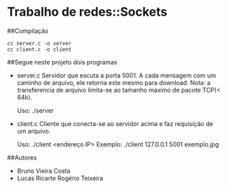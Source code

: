 Trabalho de redes::Sockets
======================
##Compilação
```
cc server.c -o server
cc client.c -o client
```

##Segue neste projeto dois programas
- server.c
	Servidor que escuta a porta 5001.
	A cada mensagem com um caminho de arquivo, ele retorna este mesmo para download.
	Nota: a transferencia de arquivo limita-se ao tamanho máximo de pacote TCP(< 64k).

	Uso: ./server
- client.c
	Cliente que conecta-se ao servidor acima e faz requisição de um arquivo.
	
	Uso: ./client <endereço IP> <porta> <arquivo>
	Exemplo: ./client 127.0.0.1 5001 exemplo.jpg

##Autores
- Bruno Vieira Costa
- Lucas Ricarte Rogério Teixeira
